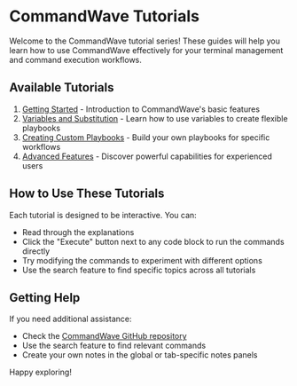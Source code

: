 # CommandWave Tutorials

Welcome to the CommandWave tutorial series! These guides will help you learn how to use CommandWave effectively for your terminal management and command execution workflows.

## Available Tutorials

1. [Getting Started](01_Getting_Started.md) - Introduction to CommandWave's basic features
2. [Variables and Substitution](02_Variables.md) - Learn how to use variables to create flexible playbooks
3. [Creating Custom Playbooks](03_Custom_Playbooks.md) - Build your own playbooks for specific workflows
4. [Advanced Features](04_Advanced_Features.md) - Discover powerful capabilities for experienced users

## How to Use These Tutorials

Each tutorial is designed to be interactive. You can:

- Read through the explanations
- Click the "Execute" button next to any code block to run the commands directly
- Try modifying the commands to experiment with different options
- Use the search feature to find specific topics across all tutorials

## Getting Help

If you need additional assistance:

- Check the [CommandWave GitHub repository](https://github.com/Journey-West/CommandWave)
- Use the search feature to find relevant commands
- Create your own notes in the global or tab-specific notes panels

Happy exploring!
